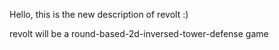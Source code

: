 Hello, this is the new description of revolt :)

revolt will be a round-based-2d-inversed-tower-defense game
